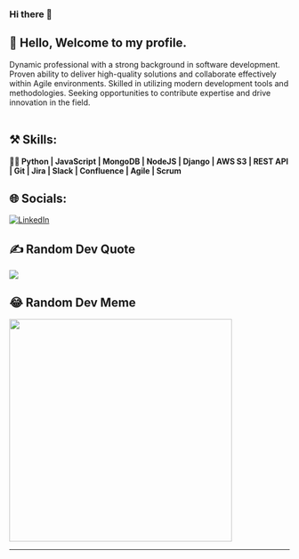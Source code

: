 ### Hi there 👋

<h2>👋 Hello, Welcome to my profile. </h2>
Dynamic professional with a strong background in software development. Proven ability to deliver high-quality
solutions and collaborate effectively within Agile environments. Skilled in utilizing modern development tools
and methodologies. Seeking opportunities to contribute expertise and drive innovation in the field.<br><br>

## ⚒️ Skills:

<b> 🧑‍💻 Python | JavaScript | MongoDB | NodeJS | Django | AWS S3 | REST API | Git | Jira | Slack | Confluence | Agile | Scrum </b>

## 🌐 Socials:
[![LinkedIn](https://img.shields.io/badge/LinkedIn-%230077B5.svg?logo=linkedin&logoColor=white)](https://www.linkedin.com/in/pratap-sarvagya/) 

## ✍️ Random Dev Quote
![](https://quotes-github-readme.vercel.app/api?type=horizontal&theme=radical)

## 😂 Random Dev Meme
<img src='https://randommeme-five.vercel.app/' style="height: 400px;"/>

---
